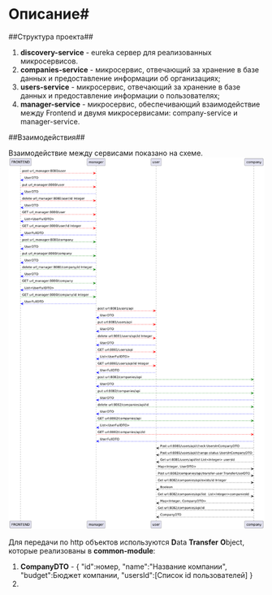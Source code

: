# Описание#
##Структура проекта##

1. **discovery-service** - eureka сервер для реализованных микросервисов.
2. **companies-service** - микросервис, отвечающий за хранение в базе данных и предоставление информации об организациях;
3. **users-service** - микросервис, отвечающий за хранение в базе данных и предоставление информации о пользователях;
4. **manager-service** - микросервис, обеспечивающий взаимодействие между Frontend и двумя микросервисами: 
 company-service и manager-service.

##Взаимодействия##

Взаимодействие между сервисами показано на схеме.
![img.png](img.png)

Для передачи по http объектов используются **D**ata **Transfer** **O**bject, которые реализованы в **common-module**:
1. **CompanyDTO** - 
{
   "id":номер, 
   "name":"Название компании",  
   "budget":Бюджет компании, 
   "usersId":[Список id пользователей]
}
2. 